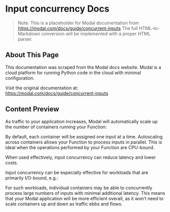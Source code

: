 # Input concurrency Docs

> Note: This is a placeholder for Modal documentation from https://modal.com/docs/guide/concurrent-inputs
> The full HTML-to-Markdown conversion will be implemented with a proper HTML parser.

## About This Page

This documentation was scraped from the Modal docs website. Modal is a cloud platform for running Python code in the cloud with minimal configuration.

Visit the original documentation at: https://modal.com/docs/guide/concurrent-inputs

## Content Preview

As traffic to your application increases, Modal will automatically scale up the
number of containers running your Function:

By default, each container will be assigned one input at a time. Autoscaling
across containers allows your Function to process inputs in parallel. This is
ideal when the operations performed by your Function are CPU-bound.

When used effectively, input concurrency can reduce latency and lower costs.

Input concurrency can be especially effective for workloads that are primarily
I/O-bound, e.g.:

For such workloads, individual containers may be able to concurrently process
large numbers of inputs with minimal additional latency. This means that your
Modal application will be more efficient overall, as it won’t need to scale
containers up and down as traffic ebbs and flows.

